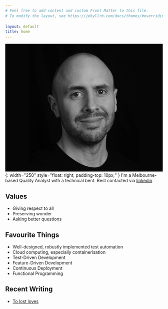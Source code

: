 ```yaml
---
# Feel free to add content and custom Front Matter to this file.
# To modify the layout, see https://jekyllrb.com/docs/themes/#overriding-theme-defaults

layout: default
title: home
---
```


![](/assets/images/portrait-wide.jpg){: width="250" style="float: right; padding-top: 10px;"  }
I'm a Melbourne-based Quality Analyst with a technical bent. Best contacted via [linkedin](https://www.linkedin.com/in/julianstjohn/)

## Values

* Giving respect to all
* Preserving wonder
* Asking better questions

## Favourite Things

* Well-designed, robustly implemented test automation 
* Cloud computing, especially containerisation
* Test-Driven Development
* Feature-Driven Development
* Continuous Deployment 
* Functional Programming

## Recent Writing

* [To lost loves](./blog/2023/11/22/f1rst.html)